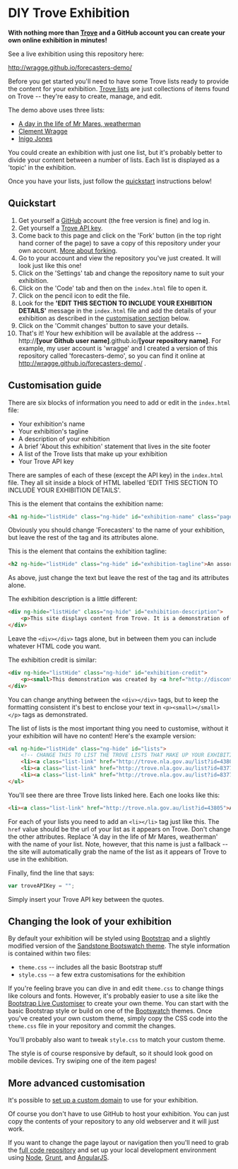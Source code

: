 # DIY Trove Exhibition

**With nothing more than [Trove](http://trove.nla.gov.au) and a GitHub account you can create your own online exhibition in minutes!**

See a live exhibition using this repository here:

http://wragge.github.io/forecasters-demo/

Before you get started you'll need to have some Trove lists ready to provide the content for your exhibition. [Trove lists](http://help.nla.gov.au/trove/using-trove/creating-contributing/lists) are just collections of items found on Trove -- they're easy to create, manage, and edit.

The demo above uses three lists:

* [A day in the life of Mr Mares, weatherman](http://trove.nla.gov.au/list?id=43805)
* [Clement Wragge](http://trove.nla.gov.au/list?id=83777)
* [Inigo Jones](http://trove.nla.gov.au/list?id=83774)

You could create an exhibition with just one list, but it's probably better to divide your content between a number of lists. Each list is displayed as a 'topic' in the exhibition.

Once you have your lists, just follow the [quickstart](#quickstart) instructions below!

## Quickstart

1. Get yourself a [GitHub](https://github.com) account (the free version is fine) and log in.
2. Get yourself a [Trove API key](http://help.nla.gov.au/trove/building-with-trove/api).
2. Come back to this page and click on the 'Fork' button (in the top right hand corner of the page) to save a copy of this repository under your own account. [More about forking](https://help.github.com/articles/fork-a-repo/).
3. Go to your account and view the repository you've just created. It will look just like this one!
4. Click on the 'Settings' tab and change the repository name to suit your exhibition.
5. Click on the 'Code' tab and then on the `index.html` file to open it.
6. Click on the pencil icon to edit the file.
7. Look for the **'EDIT THIS SECTION TO INCLUDE YOUR EXHIBITION DETAILS'** message in the `index.html` file and add the details of your exhibition as described in the [customisation section](#customisation-guide) below.
8. Click on the 'Commit changes' button to save your details.
9. That's it! Your hew exhibition will be available at the address -- http://**[your Github user name]**.github.io/**[your repository name]**. For example, my user account is 'wragge' and I created a version of this repository called 'forecasters-demo', so you can find it online at http://wragge.github.io/forecasters-demo/ .

## Customisation guide

There are six blocks of information you need to add or edit in the `index.html` file:

* Your exhibition's name
* Your exhibition's tagline 
* A description of your exhibition
* A brief 'About this exhibition' statement that lives in the site footer
* A list of the Trove lists that make up your exhibition
* Your Trove API key

There are samples of each of these (except the API key) in the `index.html` file. They all sit inside a block of HTML labelled 'EDIT THIS SECTION TO INCLUDE YOUR EXHIBITION DETAILS'.

This is the element that contains the exhibition name:

```html
<h1 ng-hide="listHide" class="ng-hide" id="exhibition-name" class="page-header">Forecasters</h1>
```

Obviously you should change 'Forecasters' to the name of your exhibition, but leave the rest of the tag and its attributes alone.

This is the element that contains the exhibition tagline:

```html
<h2 ng-hide="listHide" class="ng-hide" id="exhibition-tagline">An assortment of weather prophets</h2>
```

As above, just change the text but leave the rest of the tag and its attributes alone.

The exhibition description is a little different:

```html
<div ng-hide="listHide" class="ng-hide" id="exhibition-description">
    <p>This site displays content from Trove. It is a demonstration of how resources collected using <a href="http://help.nla.gov.au/trove/using-trove/creating-contributing/lists">Trove lists</a> can be reused through the <a href="http://help.nla.gov.au/trove/building-with-trove">Trove API</a> to create new interfaces and applications.</p>
</div>

```

Leave the `<div></div>` tags alone, but in between them you can include whatever HTML code you want.

The exhibition credit is similar:

```html
<div ng-hide="listHide" class="ng-hide" id="exhibition-credit">
    <p><small>This demonstration was created by <a href="http://discontents.com.au/about-me">Tim Sherratt</a> (<a href="http://twitter.com/wragge">@wragge</a>) to show how easy it is to create your own exhibition.</small></p>
</div>
```

You can change anything between the `<div></div>` tags, but to keep the formatting consistent it's best to enclose your text in `<p><small></small></p>` tags as demonstrated.

The list of lists is the most important thing you need to customise, without it your exhibition will have no content! Here's the example version:

```html
<ul ng-hide="listHide" class="ng-hide" id="lists">
    <!-- CHANGE THIS TO LIST THE TROVE LISTS THAT MAKE UP YOUR EXHIBITION -->
    <li><a class="list-link" href="http://trove.nla.gov.au/list?id=43805">A day in the life of Mr Mares, weatherman</a></li>
    <li><a class="list-link" href="http://trove.nla.gov.au/list?id=83777">Clement Wragge</a></li>
    <li><a class="list-link" href="http://trove.nla.gov.au/list?id=83774">Inigo Jones</a></li>
</ul>

```

You'll see there are three Trove lists linked here. Each one looks like this:

```html
<li><a class="list-link" href="http://trove.nla.gov.au/list?id=43805">A day in the life of Mr Mares, weatherman</a></li>

```

For each of your lists you need to add an `<li></li>` tag just like this. The `href` value should be the url of your list as it appears on Trove. Don't change the other attributes. Replace 'A day in the life of Mr Mares, weatherman' with the name of your list. Note, however, that this name is just a fallback -- the site will automatically grab the name of the list as it appears of Trove to use in the exhibition.

Finally, find the line that says:

```javascript
var troveAPIKey = "";
```

Simply insert your Trove API key between the quotes.

## Changing the look of your exhibition

By default your exhibition will be styled using [Bootstrap](http://getbootstrap.com) and a slightly modified version of the [Sandstone Bootswatch theme](https://bootswatch.com/sandstone/). The style information is contained within two files: 

* `theme.css` -- includes all the basic Bootstrap stuff
* `style.css` -- a few extra customisations for the exhibition

If you're feeling brave you can dive in and edit `theme.css` to change things like colours and fonts. However, it's probably easier to use a site like the [Bootstrap Live Customiser](http://bootstrap-live-customizer.com) to create your own theme. You can start with the basic Bootstrap style or build on one of the [Bootswatch](https://bootswatch.com/) themes. Once you've created your own custom theme, simply copy the CSS code into the `theme.css` file in your repository and commit the changes.

You'll probably also want to tweak `style.css` to match your custom theme.

The style is of course responsive by default, so it should look good on mobile devices. Try swiping one of the item pages!

## More advanced customisation

It's possible to [set up a custom domain](https://help.github.com/articles/setting-up-a-custom-domain-with-github-pages/) to use for your exhibition.

Of course you don't have to use GitHub to host your exhibition. You can just copy the contents of your repository to any old webserver and it will just work.

If you want to change the page layout or navigation then you'll need to grab the [full code repository](https://github.com/wragge/trove-lists-exhibition) and set up your local development environment using [Node](https://github.com/wragge/trove-lists-exhibition), [Grunt](http://gruntjs.com), and [AngularJS](https://angularjs.org). 


